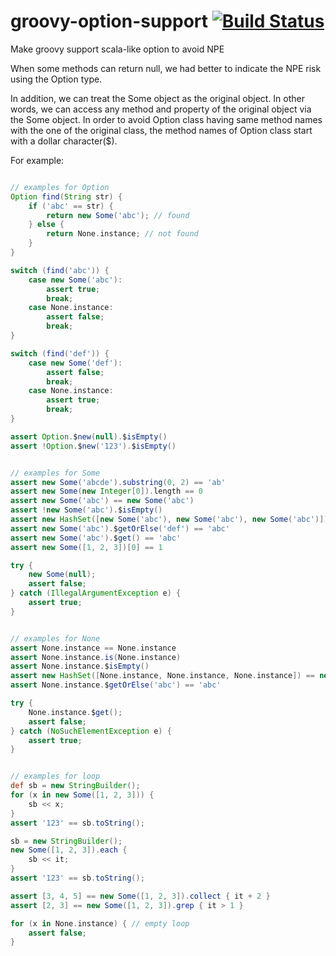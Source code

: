# groovy-option-support [![Build Status](https://travis-ci.org/danielsun1106/groovy-option-support.svg?branch=master)](https://travis-ci.org/danielsun1106/groovy-option-support)
Make groovy support scala-like option to avoid NPE

When some methods can return null, we had better to indicate the NPE risk using the Option type.

In addition, we can treat the Some object as the original object. In other words, we can access any method and property of the original object via the Some object. In order to avoid Option class having same method names with the one of the original class, the method names of Option class start with a dollar character($).

For example:
```groovy

// examples for Option
Option find(String str) {
    if ('abc' == str) {
        return new Some('abc'); // found
    } else {
        return None.instance; // not found
    }
}

switch (find('abc')) {
    case new Some('abc'):
        assert true;
        break;
    case None.instance:
        assert false;
        break;
}

switch (find('def')) {
    case new Some('def'):
        assert false;
        break;
    case None.instance:
        assert true;
        break;
}

assert Option.$new(null).$isEmpty()
assert !Option.$new('123').$isEmpty()


// examples for Some
assert new Some('abcde').substring(0, 2) == 'ab'
assert new Some(new Integer[0]).length == 0
assert new Some('abc') == new Some('abc')
assert !new Some('abc').$isEmpty()
assert new HashSet([new Some('abc'), new Some('abc'), new Some('abc')]) == new HashSet([new Some('abc')])
assert new Some('abc').$getOrElse('def') == 'abc'
assert new Some('abc').$get() == 'abc'
assert new Some([1, 2, 3])[0] == 1

try {
    new Some(null);
    assert false;
} catch (IllegalArgumentException e) {
    assert true;
}


// examples for None
assert None.instance == None.instance
assert None.instance.is(None.instance)
assert None.instance.$isEmpty()
assert new HashSet([None.instance, None.instance, None.instance]) == new HashSet([None.instance])
assert None.instance.$getOrElse('abc') == 'abc'

try {
    None.instance.$get();
    assert false;
} catch (NoSuchElementException e) {
    assert true;
}


// examples for loop
def sb = new StringBuilder();
for (x in new Some([1, 2, 3])) {
    sb << x;
}
assert '123' == sb.toString();

sb = new StringBuilder();
new Some([1, 2, 3]).each {
    sb << it;
}
assert '123' == sb.toString();

assert [3, 4, 5] == new Some([1, 2, 3]).collect { it + 2 }
assert [2, 3] == new Some([1, 2, 3]).grep { it > 1 }

for (x in None.instance) { // empty loop
    assert false;
}
```